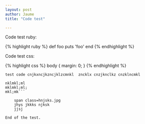 ```yaml
---
layout: post
author: Jaume
title: "Code test"

---
```


Code test ruby:

{% highlight ruby %}
def foo
  puts 'foo'
end
{% endhighlight %}

Code test css:

{% highlight css %}
body {
  margin: 0;
}
{% endhighlight %}  

`test code cnjkxncjkzncjklzcmnkl  zncklx cnzjknclkz cnzklncmkl`

```bijkkbn
nklmkl;ml
mklmkl;ml;
mkl;mk```

	span class=hnjsks.jpg
	jhys jkkks njksk 
	jjsj 

End of the test.


